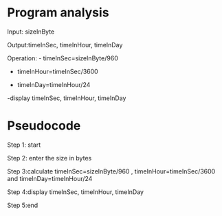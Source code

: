 # Program analysis

Input: sizeInByte 

Output:timeInSec, timeInHour, timeInDay

Operation:  - timeInSec=sizeInByte/960

  - timeInHour=timeInSec/3600
  
  - timeInDay=timeInHour/24
 
 -display timeInSec, timeInHour, timeInDay

# Pseudocode 

Step 1: start

Step 2: enter the size in bytes

Step 3:calculate timeInSec=sizeInByte/960 , timeInHour=timeInSec/3600 and timeInDay=timeInHour/24

Step 4:display timeInSec, timeInHour, timeInDay

Step 5:end
